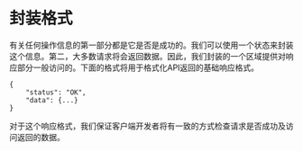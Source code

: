 # 封装格式

有关任何操作信息的第一部分都是它是否是成功的。我们可以使用一个状态来封装这个信息。第二，大多数请求将会返回数据。因此，我们封装的一个区域提供对响应部分一般访问的。下面的格式将用于格式化API返回的基础响应格式。

```
{
	"status": "OK",
	"data": {...}
}
```

对于这个响应格式，我们保证客户端开发者将有一致的方式检查请求是否成功及访问返回的数据。

